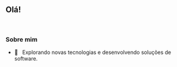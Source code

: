 
<h2>Olá!</h2>
<br/>
<h3> Sobre mim </h3>

- 🤔 &nbsp; Explorando novas tecnologias e desenvolvendo soluções de software.

<br/>


